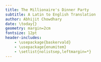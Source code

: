 ```yaml
---
title: The Millionaire's Dinner Party 
subtitle: A Latin to English Translation
author: Abhijit Chowdhary
date: \today{}
geometry: margin=2cm
fontsize: 12pt
header-includes:
    - \usepackage{baskervald}
    - \usepackage{enumitem}
    - \setlist{nolistsep,leftmargin=*}
---
```


